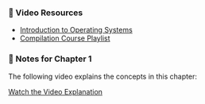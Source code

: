 ### 🎥 Video Resources

- [Introduction to Operating Systems](https://www.youtube.com/watch?v=abc123)
- [Compilation Course Playlist](https://www.youtube.com/playlist?list=PL1234567890abcdef)
### 📝 Notes for Chapter 1
The following video explains the concepts in this chapter:

[Watch the Video Explanation](https://www.youtube.com/watch?v=abc123)
